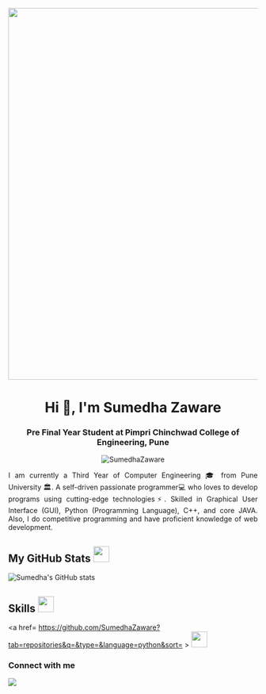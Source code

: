 <p align="center">
<img src="https://user-images.githubusercontent.com/91329268/152631608-3668baf9-6afb-4d9e-bb68-e7df1b5cb071.gif" width="750">
</p>

<h1 align="center">Hi 👋, I'm Sumedha Zaware</h1>
<h3 align="center">Pre Final Year Student at Pimpri Chinchwad College of Engineering, Pune</h3>
<p align="center"> <img src="https://komarev.com/ghpvc/?username=SumedhaZaware&color=green" alt="SumedhaZaware" /> </p>
<!-- <p align="center">![](https://komarev.com/ghpvc/?username=SumedhaZaware&color=green)</p>  -->

<p align="justify"> I am currently a Third Year of Computer Engineering 🎓 from Pune University 🏛. A self-driven passionate programmer💻 who loves to develop programs using cutting-edge technologies⚡. Skilled in Graphical User Interface (GUI), Python (Programming Language), C++, and core JAVA. Also, I do competitive programming and have proficient knowledge of web development.</p>

<h2> My GitHub Stats <img src='https://media1.giphy.com/media/du3J3cXyzhj75IOgvA/giphy.gif?cid=ecf05e47x2g034i9pzwtzzsd3xgg2w9nr94t4tflbbgo3008&rid=giphy.gif' width='32px'> </h2>

![Sumedha's GitHub stats](https://github-readme-stats.vercel.app/api?username=SumedhaZaware&show_icons=true&theme=graywhite)

<!-- ![Metrics](https://metrics.lecoq.io/SumedhaZaware?template=terminal&base.header=0&base.activity=0&base.repositories=0&base.metadata=0&languages=1&languages.limit=8&languages.colors=github&languages.threshold=0%25&config.timezone=America%2FToronto) -->

<h2> Skills <img src = "https://media2.giphy.com/media/QssGEmpkyEOhBCb7e1/giphy.gif?cid=ecf05e47a0n3gi1bfqntqmob8g9aid1oyj2wr3ds3mg700bl&rid=giphy.gif" width = 32px> </h2>

<a href= https://github.com/SumedhaZaware?tab=repositories&q=&type=&language=python&sort= > <img width ='32px' src ='https://raw.githubusercontent.com/rahulbanerjee26/githubAboutMeGenerator/main/icons/python.svg'> </a>

<h3>Connect with me</h3>
<a href="https://www.linkedin.com/in/zawaresumedha/"><img src="https://img.shields.io/badge/LinkedIn-0077B5?style=for-the-badge&logo=linkedin&logoColor=white"></a>

